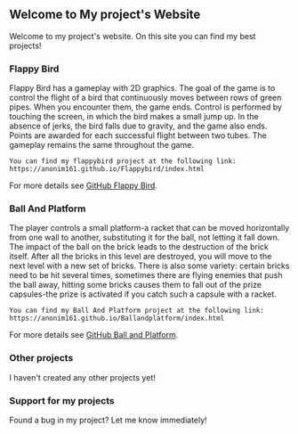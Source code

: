 ## Welcome to My project's Website

Welcome to my project's website. On this site you can find my best projects!

### Flappy Bird

Flappy Bird has a gameplay with 2D graphics. The goal of the game is to control the flight of a bird that continuously moves between rows of green pipes. When you encounter them, the game ends. Control is performed by touching the screen, in which the bird makes a small jump up. In the absence of jerks, the bird falls due to gravity, and the game also ends. Points are awarded for each successful flight between two tubes. The gameplay remains the same throughout the game.

```FlappyBird
You can find my flappybird project at the following link: 
https://anonim161.github.io/Flappybird/index.html
```

For more details see [GitHub Flappy Bird](https://github.com/anonim161/anonim161.github.io/).

### Ball And Platform

The player controls a small platform-a racket that can be moved horizontally from one wall to another, substituting it for the ball, not letting it fall down. The impact of the ball on the brick leads to the destruction of the brick itself. After all the bricks in this level are destroyed, you will move to the next level with a new set of bricks. There is also some variety: certain bricks need to be hit several times, sometimes there are flying enemies that push the ball away, hitting some bricks causes them to fall out of the prize capsules-the prize is activated if you catch such a capsule with a racket.

```BallAndPlatform
You can find my Ball And Platform project at the following link: 
https://anonim161.github.io/Ballandplatform/index.html
```

For more details see [GitHub Ball and Platform](https://github.com/anonim161/anonim161.github.io/).

### Other projects

I haven't created any other projects yet!

### Support for my projects

Found a bug in my project? Let me know immediately!
